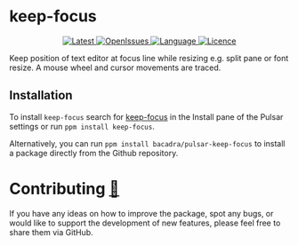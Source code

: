 # keep-focus

<p align="center">
  <a href="https://github.com/bacadra/pulsar-keep-focus/tags">
  <img src="https://img.shields.io/github/v/tag/bacadra/pulsar-keep-focus?style=for-the-badge&label=Latest&color=blue" alt="Latest">
  </a>
  <a href="https://github.com/bacadra/pulsar-keep-focus/issues">
  <img src="https://img.shields.io/github/issues-raw/bacadra/pulsar-keep-focus?style=for-the-badge&color=blue" alt="OpenIssues">
  </a>
  <a href="https://github.com/bacadra/pulsar-keep-focus/blob/master/package.json">
  <img src="https://img.shields.io/github/languages/top/bacadra/pulsar-keep-focus?style=for-the-badge&color=blue" alt="Language">
  </a>
  <a href="https://github.com/bacadra/pulsar-keep-focus/blob/master/LICENSE">
  <img src="https://img.shields.io/github/license/bacadra/pulsar-keep-focus?style=for-the-badge&color=blue" alt="Licence">
  </a>
</p>

Keep position of text editor at focus line while resizing e.g. split pane or font resize. A mouse wheel and cursor movements are traced.

## Installation

To install `keep-focus` search for [keep-focus](https://web.pulsar-edit.dev/packages/keep-focus) in the Install pane of the Pulsar settings or run `ppm install keep-focus`.

Alternatively, you can run `ppm install bacadra/pulsar-keep-focus` to install a package directly from the Github repository.

# Contributing [🍺](https://www.buymeacoffee.com/asiloisad)

If you have any ideas on how to improve the package, spot any bugs, or would like to support the development of new features, please feel free to share them via GitHub.
